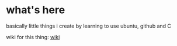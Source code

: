 # what's here
basically little things i create by learning to use ubuntu, github and C 

wiki for this thing: [wiki](https://github.com/extremq/algorithms/wiki)
